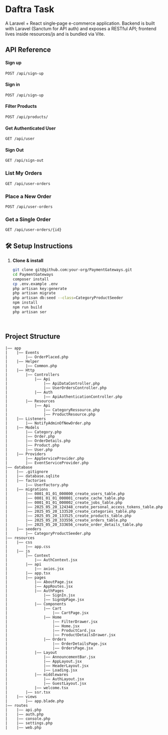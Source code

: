 # Daftra Task
A Laravel + React single‐page e-commerce application.
Backend is built with Laravel (Sanctum for API auth) and exposes a RESTful API; frontend lives inside resources/js and is bundled via Vite.

## API Reference

#### Sign up
```http
POST /api/sign-up
```

#### Sign in
```http
POST /api/sign-up
```

#### Filter Products
```http
POST /api/products/
```
 
#### Get Authenticated User
```http
GET /api/user
```
 
#### Sign Out
```http
GET /api/sign-out
```
 
### List My Orders
```http
GET /api/user-orders
```
 
### Place a New Order
```http
POST /api/user-orders
```
 
### Get a Single Order
```http
GET /api/user-orders/{id}
```
 

## 🛠️ Setup Instructions
1. **Clone & install**  
   ```bash
   git clone git@github.com:your-org/PaymentGateways.git
   cd PaymentGateways
   composer install
   cp .env.example .env
   php artisan key:generate
   php artisan migrate
   php artisan db:seed --class=CategoryProductSeeder
   npm install
   npm run build
   php artisan ser




## Project Structure
```
|—— app
|    |—— Events
|        |—— OrderPlaced.php
|    |—— Helper
|        |—— Common.php
|    |—— Http
|        |—— Controllers
|            |—— Api
|                |—— ApiDataController.php
|                |—— UserOrdersController.php
|            |—— Auth
|                |—— ApiAuthenticationController.php
|        |—— Resources
|            |—— Api
|                |—— CategoryRessource.php
|                |—— ProductResource.php
|    |—— Listeners
|        |—— NotifyAdminOfNewOrder.php
|    |—— Models
|        |—— Category.php
|        |—— Order.php
|        |—— OrderDetails.php
|        |—— Product.php
|        |—— User.php
|    |—— Providers
|        |—— AppServiceProvider.php
|        |—— EventServiceProvider.php
|—— database
|    |—— .gitignore
|    |—— database.sqlite
|    |—— factories
|        |—— UserFactory.php
|    |—— migrations
|        |—— 0001_01_01_000000_create_users_table.php
|        |—— 0001_01_01_000001_create_cache_table.php
|        |—— 0001_01_01_000002_create_jobs_table.php
|        |—— 2025_05_20_124348_create_personal_access_tokens_table.php
|        |—— 2025_05_20_133520_create_categories_table.php
|        |—— 2025_05_20_133525_create_products_table.php
|        |—— 2025_05_20_333556_create_orders_table.php
|        |—— 2025_05_20_333656_create_order_details_table.php
|    |—— seeders
|        |—— CategoryProductSeeder.php
|—— resources
|    |—— css
|        |—— app.css
|    |—— js
|        |—— Context
|            |—— AuthContext.jsx
|        |—— api
|            |—— axios.jsx
|        |—— app.tsx
|        |—— pages
|            |—— AboutPage.jsx
|            |—— AppRoutes.jsx
|            |—— AuthPages
|                |—— SignIn.jsx
|                |—— SignUpPage.jsx
|            |—— Components
|                |—— Cart
|                    |—— CartPage.jsx
|                |—— Home
|                    |—— FilterDrawer.jsx
|                    |—— Home.jsx
|                    |—— ProductCard.jsx
|                    |—— ProductDetailsDrawer.jsx
|                |—— Orders
|                    |—— OrderDetailsPage.jsx
|                    |—— OrdersPage.jsx
|            |—— Layout
|                |—— AnnouncementBar.jsx
|                |—— AppLayout.jsx
|                |—— HeaderLayout.jsx
|                |—— Loading.jsx
|            |—— middlewares
|                |—— AuthLayout.jsx
|                |—— GuestLayout.jsx
|            |—— welcome.tsx
|        |—— ssr.tsx
|    |—— views
|        |—— app.blade.php
|—— routes
|    |—— api.php
|    |—— auth.php
|    |—— console.php
|    |—— settings.php
|    |—— web.php
